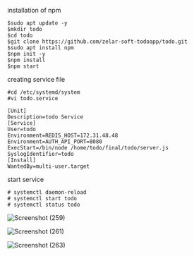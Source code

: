 installation of npm 
```
$sudo apt update -y
$mkdir todo
$cd todo
$git clone https://github.com/zelar-soft-todoapp/todo.git
$sudo apt install npm
$npm init -y
$npm install
$npm start
```
creating service file
```
#cd /etc/systemd/system
#vi todo.service

[Unit]
Description=todo Service
[Service]
User=todo
Environment=REDIS_HOST=172.31.48.48
Environment=AUTH_API_PORT=8080
ExecStart=/bin/node /home/todo/final/todo/server.js
SyslogIdentifier=todo
[Install]
WantedBy=multi-user.target
```
start service 
```
# systemctl daemon-reload
# systemctl start todo
# systemctl status todo
```





![Screenshot (259)](https://user-images.githubusercontent.com/82602260/116847233-bff22c80-ac07-11eb-83a5-06748c88e631.png)


![Screenshot (261)](https://user-images.githubusercontent.com/82602260/116846946-1d39ae00-ac07-11eb-9a12-86d12263a082.png)


![Screenshot (263)](https://user-images.githubusercontent.com/82602260/116847041-625de000-ac07-11eb-8b69-37070fe574c8.png)



